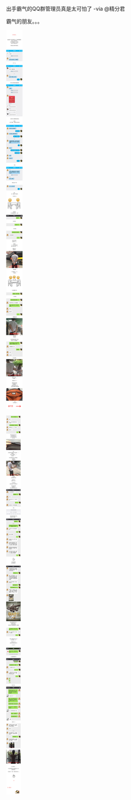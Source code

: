 出手霸气的QQ群管理员真是太可怕了 -via @精分君

霸气的朋友。。。

![6d546344c0714570937a574520950f7c.png](https://raw.githubusercontent.com/wxlzmt/cdn1/master/ext/qw/groups/10025/6d546344c0714570937a574520950f7c.png)

![f8006b313a5c46dd8c56d5778a7bcc9b.png](https://raw.githubusercontent.com/wxlzmt/cdn1/master/ext/qw/groups/10025/f8006b313a5c46dd8c56d5778a7bcc9b.png)
